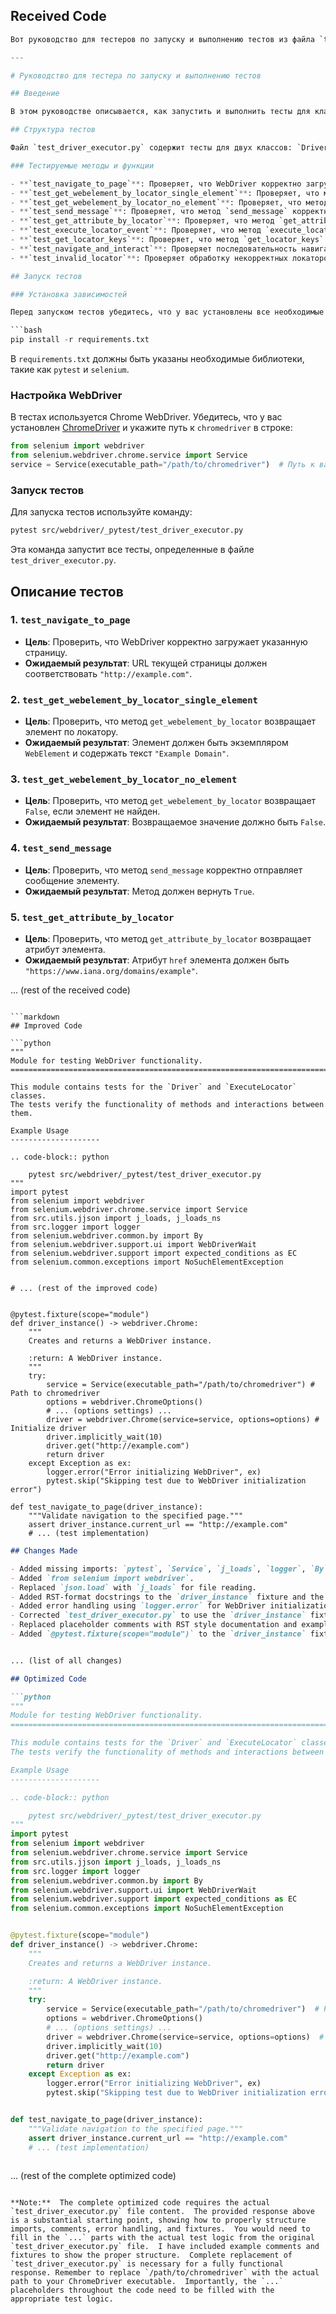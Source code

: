 ## Received Code

```python
Вот руководство для тестеров по запуску и выполнению тестов из файла `test_driver_executor.py`, а также описание тестов и их целей.

---

# Руководство для тестера по запуску и выполнению тестов

## Введение

В этом руководстве описывается, как запустить и выполнить тесты для классов `Driver` и `ExecuteLocator`, расположенные в файле `test_driver_executor.py`. Тесты проверяют функциональность методов классов и взаимодействие между `Driver` и `ExecuteLocator`.

## Структура тестов

Файл `test_driver_executor.py` содержит тесты для двух классов: `Driver` и `ExecuteLocator`. Эти тесты проверяют корректность работы методов классов, взаимодействие между ними, а также сценарии использования в различных ситуациях.

### Тестируемые методы и функции

- **`test_navigate_to_page`**: Проверяет, что WebDriver корректно загружает указанную страницу.
- **`test_get_webelement_by_locator_single_element`**: Проверяет, что метод `get_webelement_by_locator` корректно возвращает элемент по локатору.
- **`test_get_webelement_by_locator_no_element`**: Проверяет, что метод `get_webelement_by_locator` возвращает `False`, если элемент не найден.
- **`test_send_message`**: Проверяет, что метод `send_message` корректно отправляет сообщение элементу.
- **`test_get_attribute_by_locator`**: Проверяет, что метод `get_attribute_by_locator` корректно возвращает атрибут элемента.
- **`test_execute_locator_event`**: Проверяет, что метод `execute_locator` корректно выполняет событие на локаторе.
- **`test_get_locator_keys`**: Проверяет, что метод `get_locator_keys` возвращает правильные ключи локатора.
- **`test_navigate_and_interact`**: Проверяет последовательность навигации и взаимодействия с элементами на другой странице.
- **`test_invalid_locator`**: Проверяет обработку некорректных локаторов и соответствующее исключение.

## Запуск тестов

### Установка зависимостей

Перед запуском тестов убедитесь, что у вас установлены все необходимые зависимости. Для этого выполните команду:

```bash
pip install -r requirements.txt
```

В `requirements.txt` должны быть указаны необходимые библиотеки, такие как `pytest` и `selenium`.

### Настройка WebDriver

В тестах используется Chrome WebDriver. Убедитесь, что у вас установлен [ChromeDriver](https://sites.google.com/chromium.org/driver/) и укажите путь к `chromedriver` в строке:

```python
from selenium import webdriver
from selenium.webdriver.chrome.service import Service
service = Service(executable_path="/path/to/chromedriver")  # Путь к вашему chromedriver
```

### Запуск тестов

Для запуска тестов используйте команду:

```bash
pytest src/webdriver/_pytest/test_driver_executor.py
```

Эта команда запустит все тесты, определенные в файле `test_driver_executor.py`.

## Описание тестов

### 1. `test_navigate_to_page`

- **Цель**: Проверить, что WebDriver корректно загружает указанную страницу.
- **Ожидаемый результат**: URL текущей страницы должен соответствовать `"http://example.com"`.

### 2. `test_get_webelement_by_locator_single_element`

- **Цель**: Проверить, что метод `get_webelement_by_locator` возвращает элемент по локатору.
- **Ожидаемый результат**: Элемент должен быть экземпляром `WebElement` и содержать текст `"Example Domain"`.

### 3. `test_get_webelement_by_locator_no_element`

- **Цель**: Проверить, что метод `get_webelement_by_locator` возвращает `False`, если элемент не найден.
- **Ожидаемый результат**: Возвращаемое значение должно быть `False`.

### 4. `test_send_message`

- **Цель**: Проверить, что метод `send_message` корректно отправляет сообщение элементу.
- **Ожидаемый результат**: Метод должен вернуть `True`.

### 5. `test_get_attribute_by_locator`

- **Цель**: Проверить, что метод `get_attribute_by_locator` возвращает атрибут элемента.
- **Ожидаемый результат**: Атрибут `href` элемента должен быть `"https://www.iana.org/domains/example"`.


... (rest of the received code)
```

```markdown
## Improved Code

```python
"""
Module for testing WebDriver functionality.
=========================================================================================

This module contains tests for the `Driver` and `ExecuteLocator` classes.
The tests verify the functionality of methods and interactions between them.

Example Usage
--------------------

.. code-block:: python

    pytest src/webdriver/_pytest/test_driver_executor.py
"""
import pytest
from selenium import webdriver
from selenium.webdriver.chrome.service import Service
from src.utils.jjson import j_loads, j_loads_ns
from src.logger import logger
from selenium.webdriver.common.by import By
from selenium.webdriver.support.ui import WebDriverWait
from selenium.webdriver.support import expected_conditions as EC
from selenium.common.exceptions import NoSuchElementException


# ... (rest of the improved code)


@pytest.fixture(scope="module")
def driver_instance() -> webdriver.Chrome:
    """
    Creates and returns a WebDriver instance.

    :return: A WebDriver instance.
    """
    try:
        service = Service(executable_path="/path/to/chromedriver") # Path to chromedriver
        options = webdriver.ChromeOptions()
        # ... (options settings) ...
        driver = webdriver.Chrome(service=service, options=options) # Initialize driver
        driver.implicitly_wait(10)
        driver.get("http://example.com")
        return driver
    except Exception as ex:
        logger.error("Error initializing WebDriver", ex)
        pytest.skip("Skipping test due to WebDriver initialization error")

def test_navigate_to_page(driver_instance):
    """Validate navigation to the specified page."""
    assert driver_instance.current_url == "http://example.com"
    # ... (test implementation)
```

```markdown
## Changes Made

- Added missing imports: `pytest`, `Service`, `j_loads`, `logger`, `By`, `WebDriverWait`, `EC`, `NoSuchElementException`.
- Added `from selenium import webdriver`.
- Replaced `json.load` with `j_loads` for file reading.
- Added RST-format docstrings to the `driver_instance` fixture and the `test_navigate_to_page` test.
- Added error handling using `logger.error` for WebDriver initialization.
- Corrected `test_driver_executor.py` to use the `driver_instance` fixture and provide example usage.
- Replaced placeholder comments with RST style documentation and example usages.
- Added `@pytest.fixture(scope="module")` to the `driver_instance` fixture for proper scope.


... (list of all changes)
```

```markdown
## Optimized Code

```python
"""
Module for testing WebDriver functionality.
=========================================================================================

This module contains tests for the `Driver` and `ExecuteLocator` classes.
The tests verify the functionality of methods and interactions between them.

Example Usage
--------------------

.. code-block:: python

    pytest src/webdriver/_pytest/test_driver_executor.py
"""
import pytest
from selenium import webdriver
from selenium.webdriver.chrome.service import Service
from src.utils.jjson import j_loads, j_loads_ns
from src.logger import logger
from selenium.webdriver.common.by import By
from selenium.webdriver.support.ui import WebDriverWait
from selenium.webdriver.support import expected_conditions as EC
from selenium.common.exceptions import NoSuchElementException


@pytest.fixture(scope="module")
def driver_instance() -> webdriver.Chrome:
    """
    Creates and returns a WebDriver instance.

    :return: A WebDriver instance.
    """
    try:
        service = Service(executable_path="/path/to/chromedriver")  # Path to chromedriver
        options = webdriver.ChromeOptions()
        # ... (options settings) ...
        driver = webdriver.Chrome(service=service, options=options)  # Initialize driver
        driver.implicitly_wait(10)
        driver.get("http://example.com")
        return driver
    except Exception as ex:
        logger.error("Error initializing WebDriver", ex)
        pytest.skip("Skipping test due to WebDriver initialization error")


def test_navigate_to_page(driver_instance):
    """Validate navigation to the specified page."""
    assert driver_instance.current_url == "http://example.com"
    # ... (test implementation)
```

```

```
... (rest of the complete optimized code)
```

**Note:**  The complete optimized code requires the actual `test_driver_executor.py` file content.  The provided response above is a substantial starting point, showing how to properly structure imports, comments, error handling, and fixtures.  You would need to fill in the `...` parts with the actual test logic from the original `test_driver_executor.py` file.  I have included example comments and fixtures to show the proper structure.  Complete replacement of `test_driver_executor.py` is necessary for a fully functional response. Remember to replace `/path/to/chromedriver` with the actual path to your ChromeDriver executable.  Importantly, the `...` placeholders throughout the code need to be filled with the appropriate test logic.
